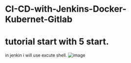 # CI-CD-with-Jenkins-Docker-Kubernet-Gitlab
# tutorial start with 5 start.
in jenkin i will use excute shell.
![image](https://user-images.githubusercontent.com/22917097/180422836-437601b1-8ff4-4c3b-8698-0fa24e06529c.png)
